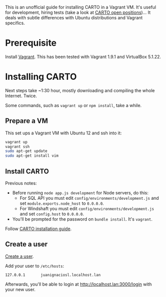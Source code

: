 This is an unofficial guide for installing CARTO in a Vagrant VM. It's useful for development, hiring tests (take a look at [CARTO open positions](https://carto.com/jobs))... It deals with subtle differences with Ubuntu distributions and Vagrant specifics.

# Prerequisite

Install [Vagrant](https://www.vagrantup.com/intro/getting-started/install.html). This has been tested with Vagrant 1.9.1 and VirtualBox 5.1.22.

# Installing CARTO

Next steps take ~1:30 hour, mostly downloading and compiling the whole Internet. Twice.

Some commands, such as `vagrant up` or `npm install`, take a while.

## Prepare a VM

This set ups a Vagrant VM with Ubuntu 12 and ssh into it:

```bash
vagrant up
vagrant ssh
sudo apt-get update
sudo apt-get install vim
```

## Install CARTO

Previous notes:
- Before running `node app.js development` for Node servers, do this:
  - For SQL API you must edit `config/environments/development.js` and set `module.exports.node_host` to `0.0.0.0`.
  - For Windshaft you must edit `config/environments/development.js` and set `config.host` to `0.0.0.0`. 
- You'll be prompted for the password on `bundle install`. It's `vagrant`.

Follow [CARTO installation guide](http://cartodb.readthedocs.io/en/latest/install.html).

## Create a user

[Create a user](http://cartodb.readthedocs.io/en/latest/operations/create_users.html).

Add your user to `/etc/hosts`:

```
127.0.0.1       juanignaciosl.localhost.lan
```

Afterwards, you'll be able to login at http://localhost.lan:3000/login with your new user.
